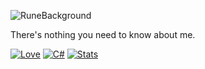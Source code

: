 
![RuneBackground](https://github.com/voidZiAD/voidZiAD/assets/84229419/1f95d67b-ee18-437c-98a3-83d4f6cce3b9)


There's nothing you need to know about me.

[![Love](https://forthebadge.com/images/badges/built-with-love.svg)]() [![C#](https://forthebadge.com/images/badges/made-with-c-sharp.svg)]() [![Stats](https://forthebadge.com/images/badges/0-percent-optimized.svg)]()
